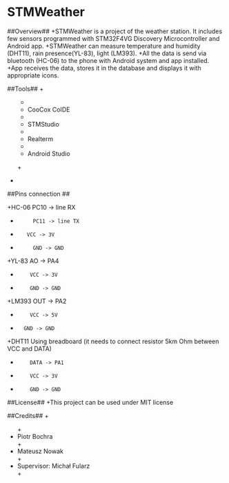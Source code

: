# STMWeather
##Overview##
+STMWeather is a project of the weather station. It includes few sensors programmed with STM32F4VG Discovery Microcontroller and Android app. 
+STMWeather can measure temperature and humidity (DHT11), rain presence(YL-83), light (LM393). 
+All the data is send via bluetooth (HC-06) to the phone with Android system and app installed.
+App receives the data, stores it in the database and displays it with appropriate icons.

##Tools##
 +<ul>
 +  <li>CooCox CoIDE</li>
 +  <li>STMStudio</li>
 +  <li>Realterm</li>
 +  <li>Android Studio</li>
 +</ul>
 
 +
 ##Pins connection ##
 
+HC-06   PC10 -> line RX 
+	       PC11 -> line TX 
+        VCC -> 3V
+	       GND -> GND 

+YL-83 	AO -> PA4 
+	      VCC -> 3V 
+	      GND -> GND 

+LM393  OUT -> PA2 
+	      VCC -> 5V 
+       GND -> GND 

+DHT11	Using breadboard (it needs to connect resistor 5km Ohm between VCC and DATA)
+	      DATA -> PA1
+	      VCC -> 3V
+	      GND -> GND

##License##
 +This project can be used under MIT license
 
 ##Credits##
 +<ul>
 +<li>Piotr Bochra</li>
 +<li>Mateusz Nowak</li>
 +<li>Supervisor: Michał Fularz</li>
 +</ul>
